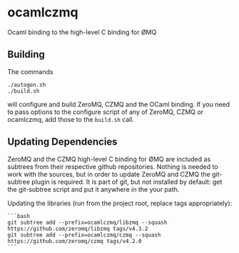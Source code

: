 # ocamlczmq

Ocaml binding to the high-level C binding for ØMQ

## Building

The commands

    ./autogen.sh
    ./build.sh

will configure and build ZeroMQ, CZMQ and the OCaml binding. If you need to pass options to the configure script of any of ZeroMQ, CZMQ or ocamlczmq, add those to the `build.sh` call.

## Updating Dependencies

ZeroMQ and the CZMQ high-level C binding for ØMQ are included as subtrees from their respective github repositories. Nothing is needed to work with the sources, but in order to update ZeroMQ and CZMQ the git-subtree plugin is required. It is part of git, but not installed by default: get the git-subtree script and put it anywhere in the your path.

Updating the libraries (run from the project root, replace tags appropriately):

    ```bash
    git subtree add --prefix=ocamlczmq/libzmq --squash https://github.com/zeromq/libzmq tags/v4.3.2
    git subtree add --prefix=ocamlczmq/czmq --squash https://github.com/zeromq/czmq tags/v4.2.0
    ```
